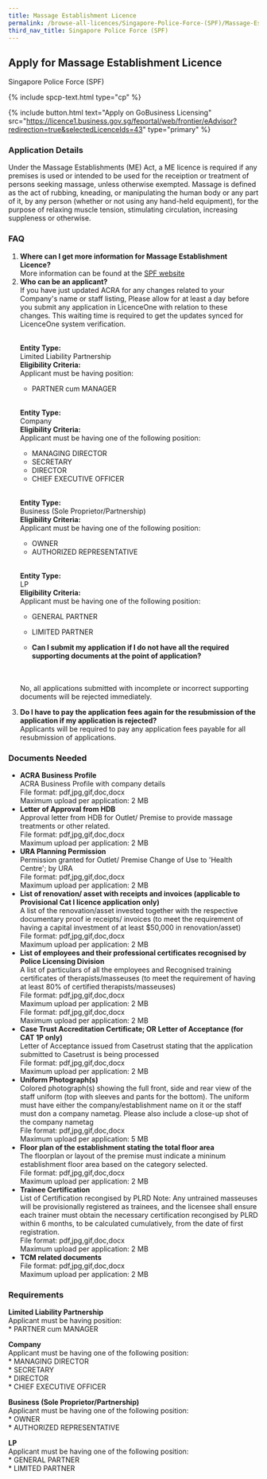 ```yaml
---
title: Massage Establishment Licence
permalink: /browse-all-licences/Singapore-Police-Force-(SPF)/Massage-Establishment-Licence
third_nav_title: Singapore Police Force (SPF)
---
```


## Apply for Massage Establishment Licence

Singapore Police Force (SPF)

{% include spcp-text.html type="cp" %}

{% include button.html text="Apply on GoBusiness Licensing" src="https://licence1.business.gov.sg/feportal/web/frontier/eAdvisor?redirection=true&selectedLicenceIds=43" type="primary" %}

<H3>Application Details</H3>

<p>Under the Massage Establishments (ME) Act, a ME licence is required if any premises is used or intended to be used for the receiption or treatment of persons seeking massage, unless otherwise exempted. Massage is defined as the act of rubbing, kneading, or manipulating the human body or any part of it, by any person (whether or not using any hand-held equipment), for the purpose of relaxing muscle tension, stimulating circulation, increasing suppleness or otherwise.</p>


<h3>FAQ</h3>

<ol>
  <li>
    <strong>Where can I get more information for Massage Establishment Licence?</strong><br>        
More information can be found at the 
<a href="https://www.police.gov.sg/e-Services/Police-Licences/Massage-Establishments-Licence" target="_blank" rel="noopener">SPF website</a>
  </li>
  <li>
    <strong>Who can be an applicant?</strong><br>
If you have just updated ACRA for any changes related to your Company's name or staff listing, Please allow for at least a day before you submit any application in LicenceOne with relation to these changes. This waiting time is required to get the updates synced for LicenceOne system verification.<br><br>

<strong>Entity Type:</strong> <br>
Limited Liability Partnership<br>
<strong>Eligibility Criteria:</strong><br>
Applicant must be having position:<br> 
* PARTNER cum MANAGER<br>        
<br>

<strong>Entity Type:</strong> <br>
Company<br>
<strong>Eligibility Criteria:</strong><br>
Applicant must be having one of the following position:<br>
* MANAGING DIRECTOR<br>
* SECRETARY<br>
* DIRECTOR<br>
* CHIEF EXECUTIVE OFFICER<br>
<br>        

<strong>Entity Type:</strong> <br>
Business (Sole Proprietor/Partnership)<br>
<strong>Eligibility Criteria:</strong><br>
Applicant must be having one of the following position:<br>
* OWNER<br>
* AUTHORIZED REPRESENTATIVE<br>
<br>

<strong>Entity Type:</strong> <br>
LP<br>
<strong>Eligibility Criteria:</strong><br>
Applicant must be having one of the following position:<br>
* GENERAL PARTNER<br>
* LIMITED PARTNER<br>
  </li>

  <li>
    <strong>Can I submit my application if I do not have all the required supporting documents at the point of application?
</strong><br>        
No, all applications submitted with incomplete or incorrect supporting documents will be rejected immediately.
  </li>

  <li>
    <strong>Do I have to pay the application fees again for the resubmission of the application if my application is rejected?
</strong><br>        
Applicants will be required to pay any application fees payable for all resubmission of applications.
  </li>

</ol>

<H3>Documents Needed</H3>

<ul>
<li><strong>ACRA Business Profile</strong><br />ACRA Business Profile with company details<br>
File format: pdf,jpg,gif,doc,docx<br>
Maximum upload per application: 2 MB
</li>
<li><strong>Letter of Approval from HDB</strong><br />Approval letter from HDB for Outlet/ Premise to provide massage treatments or other related.<br>
File format: pdf,jpg,gif,doc,docx<br>
Maximum upload per application: 2 MB
</li>
<li><strong>URA Planning Permission</strong><br />Permission granted for Outlet/ Premise Change of Use to 'Health Centre'; by URA<br>
File format: pdf,jpg,gif,doc,docx<br>
Maximum upload per application: 2 MB
</li>
<li><strong>List of renovation/ asset with receipts and invoices (applicable to Provisional Cat I licence application only)</strong><br />A list of the renovation/asset invested together with the respective documentary proof ie receipts/ invoices (to meet the requirement of having a capital investment of at least $50,000 in renovation/asset)<br>
File format: pdf,jpg,gif,doc,docx<br>
Maximum upload per application: 2 MB
</li>
<li><strong>List of employees and their professional certificates recognised by Police Licensing Division</strong><br />A list of particulars of all the employees and Recognised training certificates of therapists/masseuses (to meet the requirement of having at least 80% of certified therapists/masseuses)<br>
File format: pdf,jpg,gif,doc,docx<br>
Maximum upload per application: 2 MB
<br>
File format: pdf,jpg,gif,doc,docx<br>
Maximum upload per application: 2 MB
</li>
<li><strong>Case Trust Accreditation Certificate; OR Letter of Acceptance (for CAT 1P only)</strong><br />Letter of Acceptance issued from Casetrust stating that the application submitted to Casetrust is being processed<br>
File format: pdf,jpg,gif,doc,docx<br>
Maximum upload per application: 2 MB
</li>
<li><strong>Uniform Photograph(s)</strong><br />Colored photograph(s) showing the full front, side and rear view of the staff uniform (top with sleeves and pants for the bottom). The uniform must have either the company/establishment name on it or the staff must don a company nametag. Please also include a close-up shot of the company nametag<br>
File format: pdf,jpg,gif,doc,docx<br>
Maximum upload per application: 5 MB
</li>
<li><strong>Floor plan of the establishment stating the total floor area</strong><br />The floorplan or layout of the premise must indicate a mininum establishment floor area based on the category selected.<br>
File format: pdf,jpg,gif,doc,docx<br>
Maximum upload per application: 2 MB
</li>
<li><strong>Trainee Certification</strong><br />List of Certification recongised by PLRD Note: Any untrained masseuses will be provisionally registered as trainees, and the licensee shall ensure each trainer must obtain the necessary certification recongised by PLRD within 6 months, to be calculated cumulatively, from the date of first registration.<br>
File format: pdf,jpg,gif,doc,docx<br>
Maximum upload per application: 2 MB
</li>
<li><strong>TCM related documents</strong><br>
File format: pdf,jpg,gif,doc,docx<br>
Maximum upload per application: 2 MB
</li>
</ul>

<H3>Requirements</H3>

<p><strong>Limited Liability Partnership</strong><br />Applicant must be having position:<br />* PARTNER cum MANAGER</p>
<p><strong>Company</strong><br />Applicant must be having one of the following position:<br />* MANAGING DIRECTOR<br />* SECRETARY<br />* DIRECTOR<br />* CHIEF EXECUTIVE OFFICER</p>
<p><strong>Business (Sole Proprietor/Partnership)</strong><br />Applicant must be having one of the following position:<br />* OWNER<br />* AUTHORIZED REPRESENTATIVE</p>
<p><strong>LP</strong><br />Applicant must be having one of the following position:<br />* GENERAL PARTNER<br />* LIMITED PARTNER</p>

